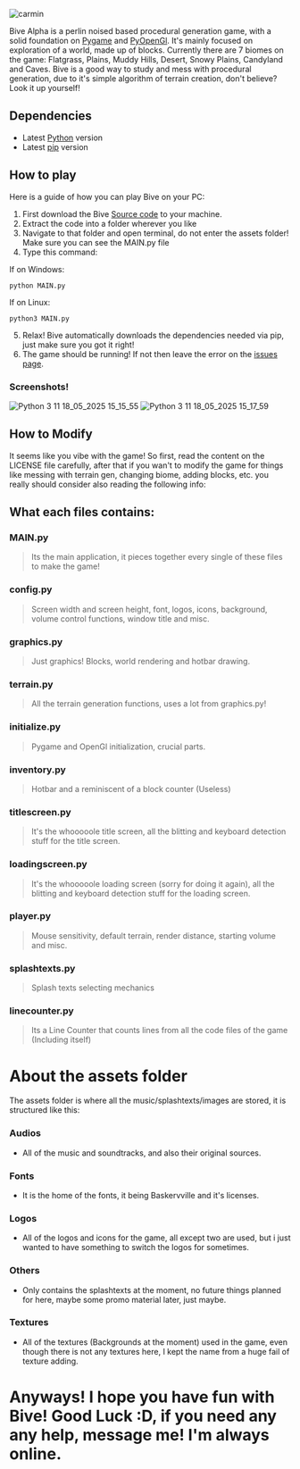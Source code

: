 ![carmin](https://github.com/user-attachments/assets/b5690853-ccaf-4b2e-833e-96c6119a789c)

Bive Alpha is a perlin noised based procedural generation game, with a solid foundation on [Pygame](https://pygame.org/) and [PyOpenGl](https://pyopengl.sourceforge.net/). It's mainly focused on exploration of a world, made up of blocks. Currently there are 7 biomes on the game: Flatgrass, Plains, Muddy Hills, Desert, Snowy Plains, Candyland and Caves.
Bive is a good way to study and mess with procedural generation, due to it's simple algorithm of terrain creation, don't believe? Look it up yourself!

## Dependencies
  - Latest [Python](https://www.python.org/downloads/) version  
  - Latest [pip](https://pypi.org/project/pip/) version

## How to play 
Here is a guide of how you can play Bive on your PC:

  1. First download the Bive [Source code](https://github.com/gabrielmchiapetti/BiveAlpha/releases) to your machine.
  2. Extract the code into a folder wherever you like
  3. Navigate to that folder and open terminal, do not enter the assets folder! Make sure you can see the MAIN.py file
  4. Type this command:

If on Windows:
```
python MAIN.py
```

If on Linux:
```
python3 MAIN.py
```

  5. Relax! Bive automatically downloads the dependencies needed via pip, just make sure you got it right!
  6. The game should be running! If not then leave the error on the [issues page](https://github.com/gabrielmchiapetti/BiveAlpha/issues).

### Screenshots!

![Python 3 11 18_05_2025 15_15_55](https://github.com/user-attachments/assets/cdf59a36-0b67-488b-8a97-a5fb28ad524f)
![Python 3 11 18_05_2025 15_17_59](https://github.com/user-attachments/assets/612f21af-c83e-4b7b-bda2-df6c7e394148)



## How to Modify

It seems like you vibe with the game! So first, read the content on the LICENSE file carefully, after that if you wan't to modify the game for things like messing with terrain gen, changing biome, adding blocks, etc. you really should consider also reading the following info:

## What each files contains:

### MAIN.py
> Its the main application, it pieces together every single of these files to make the game!

### config.py
> Screen width and screen height, font, logos, icons, background, volume control functions, window title and misc.

### graphics.py
> Just graphics! Blocks, world rendering and hotbar drawing.

### terrain.py
> All the terrain generation functions, uses a lot from graphics.py!

### initialize.py
> Pygame and OpenGl initialization, crucial parts.

### inventory.py
> Hotbar and a reminiscent of a block counter (Useless)
> 
### titlescreen.py
> It's the whooooole title screen, all the blitting and keyboard detection stuff for the title screen.

### loadingscreen.py
> It's the whooooole loading screen  (sorry for doing it again), all the blitting and keyboard detection stuff for the loading screen.

### player.py
> Mouse sensitivity, default terrain, render distance, starting volume and misc.

### splashtexts.py
> Splash texts selecting mechanics

### linecounter.py
> Its a Line Counter that counts lines from all the code files of the game (Including itself)

# About the assets folder
The assets folder is where all the music/splashtexts/images are stored, it is structured like this:

### Audios
  * All of the music and soundtracks, and also their original sources.
    
### Fonts
  * It is the home of the fonts, it being Baskervville and it's licenses.
    
### Logos
  * All of the logos and icons for the game, all except two are used, but i just wanted to have something to switch the logos for sometimes.  

### Others
  * Only contains the splashtexts at the moment, no future things planned for here, maybe some promo material later, just maybe.

### Textures
  * All of the textures (Backgrounds at the moment) used in the game, even though there is not any textures here, I kept the name from a huge fail of texture adding.

# Anyways! I hope you have fun with Bive! Good Luck :D, if you need any any help, message me! I'm always online.
